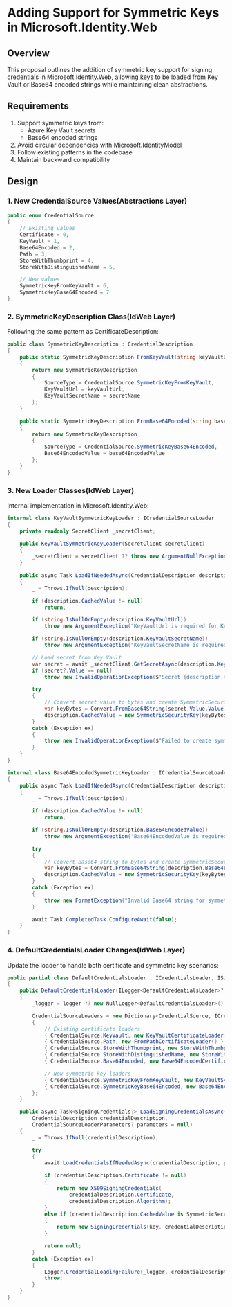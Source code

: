 # Adding Support for Symmetric Keys in Microsoft.Identity.Web

## Overview
This proposal outlines the addition of symmetric key support for signing credentials in Microsoft.Identity.Web, allowing keys to be loaded from Key Vault or Base64 encoded strings while maintaining clean abstractions.

## Requirements
1. Support symmetric keys from:
   - Azure Key Vault secrets
   - Base64 encoded strings
2. Avoid circular dependencies with Microsoft.IdentityModel
3. Follow existing patterns in the codebase
4. Maintain backward compatibility

## Design

### 1. New CredentialSource Values(Abstractions Layer)
```csharp
public enum CredentialSource
{
    // Existing values
    Certificate = 0,
    KeyVault = 1,
    Base64Encoded = 2,
    Path = 3,
    StoreWithThumbprint = 4,
    StoreWithDistinguishedName = 5,

    // New values
    SymmetricKeyFromKeyVault = 6,
    SymmetricKeyBase64Encoded = 7
}
```

### 2. SymmetricKeyDescription Class(IdWeb Layer)
Following the same pattern as CertificateDescription:

```csharp
public class SymmetricKeyDescription : CredentialDescription
{
    public static SymmetricKeyDescription FromKeyVault(string keyVaultUrl, string secretName)
    {
        return new SymmetricKeyDescription
        {
            SourceType = CredentialSource.SymmetricKeyFromKeyVault,
            KeyVaultUrl = keyVaultUrl,
            KeyVaultSecretName = secretName
        };
    }

    public static SymmetricKeyDescription FromBase64Encoded(string base64EncodedValue)
    {
        return new SymmetricKeyDescription
        {
            SourceType = CredentialSource.SymmetricKeyBase64Encoded,
            Base64EncodedValue = base64EncodedValue
        };
    }
}
```

### 3. New Loader Classes(IdWeb Layer)
Internal implementation in Microsoft.Identity.Web:

```csharp
internal class KeyVaultSymmetricKeyLoader : ICredentialSourceLoader
{
    private readonly SecretClient _secretClient;

    public KeyVaultSymmetricKeyLoader(SecretClient secretClient)
    {
        _secretClient = secretClient ?? throw new ArgumentNullException(nameof(secretClient));
    }

    public async Task LoadIfNeededAsync(CredentialDescription description, CredentialSourceLoaderParameters? parameters)
    {
        _ = Throws.IfNull(description);

        if (description.CachedValue != null)
            return;

        if (string.IsNullOrEmpty(description.KeyVaultUrl))
            throw new ArgumentException("KeyVaultUrl is required for KeyVault source");

        if (string.IsNullOrEmpty(description.KeyVaultSecretName))
            throw new ArgumentException("KeyVaultSecretName is required for KeyVault source");

        // Load secret from Key Vault
        var secret = await _secretClient.GetSecretAsync(description.KeyVaultSecretName).ConfigureAwait(false);
        if (secret?.Value == null)
            throw new InvalidOperationException($"Secret {description.KeyVaultSecretName} not found in Key Vault");

        try
        {
            // Convert secret value to bytes and create SymmetricSecurityKey
            var keyBytes = Convert.FromBase64String(secret.Value.Value);
            description.CachedValue = new SymmetricSecurityKey(keyBytes);
        }
        catch (Exception ex)
        {
            throw new InvalidOperationException($"Failed to create symmetric key from Key Vault secret: {ex.Message}", ex);
        }
    }
}

internal class Base64EncodedSymmetricKeyLoader : ICredentialSourceLoader
{
    public async Task LoadIfNeededAsync(CredentialDescription description, CredentialSourceLoaderParameters? parameters)
    {
        _ = Throws.IfNull(description);

        if (description.CachedValue != null)
            return;

        if (string.IsNullOrEmpty(description.Base64EncodedValue))
            throw new ArgumentException("Base64EncodedValue is required for Base64Encoded source");

        try
        {
            // Convert Base64 string to bytes and create SymmetricSecurityKey
            var keyBytes = Convert.FromBase64String(description.Base64EncodedValue);
            description.CachedValue = new SymmetricSecurityKey(keyBytes);
        }
        catch (Exception ex)
        {
            throw new FormatException("Invalid Base64 string for symmetric key", ex);
        }

        await Task.CompletedTask.ConfigureAwait(false);
    }
}
```

### 4. DefaultCredentialsLoader Changes(IdWeb Layer)
Update the loader to handle both certificate and symmetric key scenarios:

```csharp
public partial class DefaultCredentialsLoader : ICredentialsLoader, ISigningCredentialsLoader
{
    public DefaultCredentialsLoader(ILogger<DefaultCredentialsLoader>? logger)
    {
        _logger = logger ?? new NullLogger<DefaultCredentialsLoader>();

        CredentialSourceLoaders = new Dictionary<CredentialSource, ICredentialSourceLoader>
        {
            // Existing certificate loaders
            { CredentialSource.KeyVault, new KeyVaultCertificateLoader() },
            { CredentialSource.Path, new FromPathCertificateLoader() },
            { CredentialSource.StoreWithThumbprint, new StoreWithThumbprintCertificateLoader() },
            { CredentialSource.StoreWithDistinguishedName, new StoreWithDistinguishedNameCertificateLoader() },
            { CredentialSource.Base64Encoded, new Base64EncodedCertificateLoader() },

            // New symmetric key loaders
            { CredentialSource.SymmetricKeyFromKeyVault, new KeyVaultSymmetricKeyLoader(_secretClient) },
            { CredentialSource.SymmetricKeyBase64Encoded, new Base64EncodedSymmetricKeyLoader() }
        };
    }

    public async Task<SigningCredentials?> LoadSigningCredentialsAsync(
        CredentialDescription credentialDescription,
        CredentialSourceLoaderParameters? parameters = null)
    {
        _ = Throws.IfNull(credentialDescription);

        try
        {
            await LoadCredentialsIfNeededAsync(credentialDescription, parameters);

            if (credentialDescription.Certificate != null)
            {
                return new X509SigningCredentials(
                    credentialDescription.Certificate,
                    credentialDescription.Algorithm);
            }
            else if (credentialDescription.CachedValue is SymmetricSecurityKey key)
            {
                return new SigningCredentials(key, credentialDescription.Algorithm);
            }

            return null;
        }
        catch (Exception ex)
        {
            Logger.CredentialLoadingFailure(_logger, credentialDescription, ex);
            throw;
        }
    }
}
```
